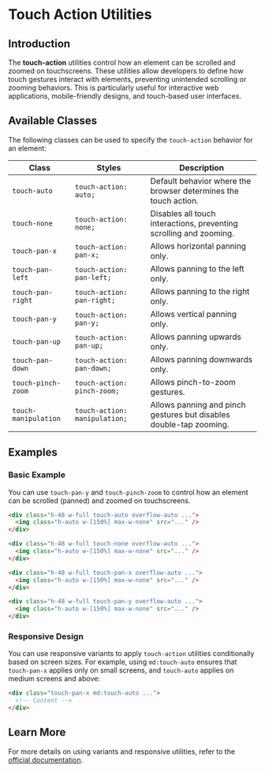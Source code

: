 # Touch Action Utilities

## Introduction
The **touch-action** utilities control how an element can be scrolled and zoomed on touchscreens. These utilities allow developers to define how touch gestures interact with elements, preventing unintended scrolling or zooming behaviors. This is particularly useful for interactive web applications, mobile-friendly designs, and touch-based user interfaces.

## Available Classes
The following classes can be used to specify the `touch-action` behavior for an element:

| Class               | Styles                      | Description |
|---------------------|---------------------------|-------------|
| `touch-auto`       | `touch-action: auto;`      | Default behavior where the browser determines the touch action. |
| `touch-none`       | `touch-action: none;`      | Disables all touch interactions, preventing scrolling and zooming. |
| `touch-pan-x`      | `touch-action: pan-x;`     | Allows horizontal panning only. |
| `touch-pan-left`   | `touch-action: pan-left;`  | Allows panning to the left only. |
| `touch-pan-right`  | `touch-action: pan-right;` | Allows panning to the right only. |
| `touch-pan-y`      | `touch-action: pan-y;`     | Allows vertical panning only. |
| `touch-pan-up`     | `touch-action: pan-up;`    | Allows panning upwards only. |
| `touch-pan-down`   | `touch-action: pan-down;`  | Allows panning downwards only. |
| `touch-pinch-zoom` | `touch-action: pinch-zoom;`| Allows pinch-to-zoom gestures. |
| `touch-manipulation` | `touch-action: manipulation;` | Allows panning and pinch gestures but disables double-tap zooming. |

## Examples

### Basic Example
You can use `touch-pan-y` and `touch-pinch-zoom` to control how an element can be scrolled (panned) and zoomed on touchscreens.

```html
<div class="h-48 w-full touch-auto overflow-auto ...">
  <img class="h-auto w-[150%] max-w-none" src="..." />
</div>

<div class="h-48 w-full touch-none overflow-auto ...">
  <img class="h-auto w-[150%] max-w-none" src="..." />
</div>

<div class="h-48 w-full touch-pan-x overflow-auto ...">
  <img class="h-auto w-[150%] max-w-none" src="..." />
</div>

<div class="h-48 w-full touch-pan-y overflow-auto ...">
  <img class="h-auto w-[150%] max-w-none" src="..." />
</div>
```

### Responsive Design
You can use responsive variants to apply `touch-action` utilities conditionally based on screen sizes. For example, using `md:touch-auto` ensures that `touch-pan-x` applies only on small screens, and `touch-auto` applies on medium screens and above:

```html
<div class="touch-pan-x md:touch-auto ...">
  <!-- Content -->
</div>
```

## Learn More
For more details on using variants and responsive utilities, refer to the [official documentation](https://tailwindcss.com/docs/touch-action).